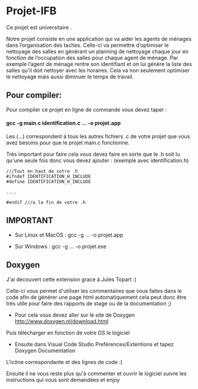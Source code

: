 # Projet-IFB

Ce projet est universitaire .

Notre projet consiste en une application qui va aider les agents de ménages dans l’organisation des taches. Celle-ci va permettre d’optimiser le nettoyage des salles en générant un planning de nettoyage chaque jour en fonction de l’occupation des salles pour chaque agent de ménage.
Par exemple l’agent de ménage rentre son identifiant et on lui génère la liste des salles qu'il doit nettoyer avec les horaires. Cela va non seulement optimiser le nettoyage mais aussi diminuer le temps de travail.


## Pour compiler: 
Pour compiler ce projet en ligne de commande vous devez taper :

#### gcc -g main.c identification.c ... -o projet.app 

Les (...) correspondent à tous les autres fichiers .c de votre projet que vous avez besoins pour que le projet main.c fonctionne. 

Très important pour faire cela vous devez faire en sorte que le .h soit lu qu'une seule fois donc vous devez ajouter : (exemple avec identification.h)

````
///Tout en haut de votre .h
#ifndef IDENTIFICATION_H_INCLUDE
#define IDENTIFICATION_H_INCLUDE

....

#endif ///a la fin de votre .h

````

## IMPORTANT

- Sur Linux et MacOS : gcc -g ... -o projet.app

- Sur Windows : gcc -g ... -o projet.exe


## Doxygen

J'ai decouvert cette extension grace à Jules Topart :)

Celle-ci vous permet d'utiliser les commentaires que vous faites dans le code afin de générer une page html automatiquement cela peut donc être très utile pour faire des rapports de stage ou de la documentation ;) 

 - Pour cela vous devez aller sur le site de Doxygen <http://www.doxygen.nl/download.html> 

 Puis télécharger en fonction de votre OS le logiciel 

 - Ensuite dans Visual Code Studio Preférences/Extentions et tapez Doxygen Documentation 

 L'icône correspondante et des lignes de code :)

Ensuite il ne vous reste plus qu'à commenter et ouvrir le logiciel suivre les instructions qui vous sont demandées et enjoy 



